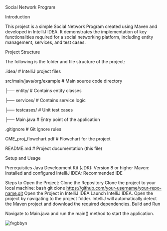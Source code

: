 Social Network Program


Introduction


This project is a simple Social Network Program created using Maven and developed in IntelliJ IDEA. It demonstrates the implementation of key functionalities required for a social networking platform, including entity management, services, and test cases.


Project Structure


The following is the folder and file structure of the project:



.idea/                     # IntelliJ project files


src/main/java/org/example  # Main source code directory


  ├── entity/              # Contains entity classes

  
  ├── services/            # Contains service logic

  
  ├── testcases/           # Unit test cases

  
  ├── Main.java            # Entry point of the application

  
.gitignore                 # Git ignore rules


CME_proj_flowchart.pdf     # Flowchart for the project


README.md                  # Project documentation (this file)


Setup and Usage


Prerequisites
Java Development Kit (JDK): Version 8 or higher
Maven: Installed and configured
IntelliJ IDEA: Recommended IDE


Steps to Open the Project:
Clone the Repository
Clone the project to your local machine:
bash
git clone https://github.com/your-username/your-repo-name.git
Open the Project in IntelliJ IDEA
Launch IntelliJ IDEA.
Open the project by navigating to the project folder.
IntelliJ will automatically detect the Maven project and download the required dependencies.
Build and Run

Navigate to Main.java and run the main() method to start the application.

![fvgbbyn](https://github.com/user-attachments/assets/8cf608d6-eea8-41fc-8a4b-f2564a326aa8)
